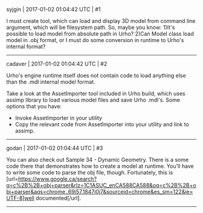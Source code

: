 syjgin | 2017-01-02 01:04:42 UTC | #1

I must create tool, which can load and display 3D model from command line argument, which will be filesystem path. So, maybe you know:
1)It's possible to load model from absolute path in Urho?
2)Can Model class load model in .obj format, or I must do some conversion in runtime to Urho's internal format?

-------------------------

cadaver | 2017-01-02 01:04:42 UTC | #2

Urho's engine runtime itself does not contain code to load anything else than the .mdl internal model format.

Take a look at the AssetImporter tool included in Urho build, which uses assimp library to load various model files and save Urho .mdl's. Some options that you have:
- Invoke AssetImporter in your utility
- Copy the relevant code from AssetImporter into your utility and link to assimp.

-------------------------

godan | 2017-01-02 01:04:44 UTC | #3

You can also check out Sample 34 - Dynamic Geometry. There is a some code there that demonstrates how to create a model at runtime. You'll have to write some code to parse the obj file, though. Fortunately, this is [url=https://www.google.ca/search?q=c%2B%2B+obj+parser&rlz=1C1ASUC_enCA588CA588&oq=c%2B%2B+obj+parser&aqs=chrome..69i57.1847j0j7&sourceid=chrome&es_sm=122&ie=UTF-8]well documented[/url].

-------------------------

